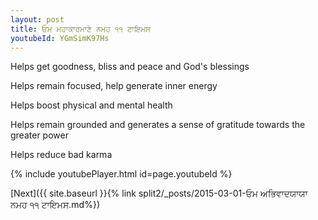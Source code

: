```yaml
---
layout: post
title: ਓਮ ਮਹਾਕਾਰਮਾਣੇ ਨਮਹ ੧੧ ਟਾਇਮਸ
youtubeId: YGmSimK97Hs
---
```

 
 
Helps get goodness, bliss and peace and God's blessings
 
Helps remain focused, help generate inner energy 
 
Helps boost physical and mental health 
 
Helps remain grounded and generates a sense of gratitude towards the greater power 
 
Helps reduce bad karma
 
 
 
 


{% include youtubePlayer.html id=page.youtubeId %}
 
[Next]({{ site.baseurl }}{% link  split2/_posts/2015-03-01-ਓਮ ਅਭਿਵਾਦਯਾਯਾ ਨਮਹ ੧੧ ਟਾਇਮਸ.md%})
 

